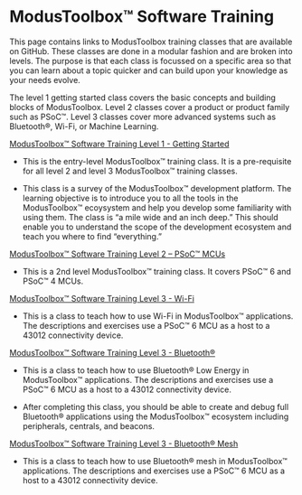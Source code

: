 # ModusToolbox™ Software Training

This page contains links to ModusToolbox training classes that are available on GitHub. These classes are done in a modular fashion and are broken into levels. The purpose is that each class is focussed on a specific area so that you can learn about a topic quicker and can build upon your knowledge as your needs evolve.

The level 1 getting started class covers the basic concepts and building blocks of ModusToolbox. Level 2 classes cover a product or product family such as PSoC™. Level 3 classes cover more advanced systems such as Bluetooth®, Wi-Fi, or Machine Learning.

[ModusToolbox™ Software Training Level 1 - Getting Started](https://github.com/infineon/training-modustoolbox-level1-getting-started)

- This is the entry-level ModusToolbox™ training class. It is a pre-requisite for all level 2 and level 3 ModusToolbox™ training classes.

- This class is a survey of the ModusToolbox™ development platform.  The learning objective is to introduce you to all the tools in the ModusToolbox™ ecoysystem and help you develop some familiarity with using them.  The class is “a mile wide and an inch deep.”  This should enable you to understand the scope of the development ecosystem and teach you where to find “everything.”

[ModusToolbox™ Software Training Level 2 – PSoC™ MCUs](https://github.com/infineon/training-modustoolbox-level2-psoc)

- This is a 2nd level ModusToolbox™ training class. It covers PSoC™ 6 and PSoC™ 4 MCUs.

[ModusToolbox™ Software Training Level 3 - Wi-Fi](https://github.com/infineon/training-modustoolbox-level3-wifi)

- This is a class to teach how to use Wi-Fi in ModusToolbox™ applications. The descriptions and exercises use a PSoC™ 6 MCU as a host to a 43012 connectivity device.

[ModusToolbox™ Software Training Level 3 - Bluetooth®](https://github.com/infineon/training-modustoolbox-level3-bluetooth)

- This is a class to teach how to use Bluetooth® Low Energy in ModusToolbox™ applications. The descriptions and exercises use a PSoC™ 6 MCU as a host to a 43012 connectivity device.

- After completing this class, you should be able to create and debug full Bluetooth® applications using the ModusToolbox™ ecosystem including peripherals, centrals, and beacons.

[ModusToolbox™ Software Training Level 3 - Bluetooth® Mesh](https://github.com/infineon/training-modustoolbox-level3-bluetooth-mesh)

- This is a class to teach how to use Bluetooth® mesh in ModusToolbox™ applications. The descriptions and exercises use a PSoC™ 6 MCU as a host to a 43012 connectivity device.
